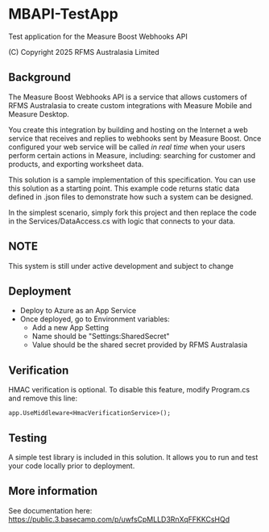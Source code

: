 # MBAPI-TestApp

Test application for the Measure Boost Webhooks API

(C) Copyright 2025 RFMS Australasia Limited

## Background

The Measure Boost Webhooks API is a service that allows customers of RFMS Australasia to create custom integrations
with Measure Mobile and Measure Desktop.

You create this integration by building and hosting on the Internet a web service that receives and replies
to webhooks sent by Measure Boost. Once configured your web service will be called *in real time* when your users perform
certain actions in Measure, including: searching for customer and products, and exporting worksheet data.

This solution is a sample implementation of this specification. You can use this solution as a starting
point. This example code returns static data defined in .json files to demonstrate how such a system can be 
designed.

In the simplest scenario, simply fork this project and then replace the code in the Services/DataAccess.cs with
logic that connects to your data. 

## NOTE

This system is still under active development and subject to change

## Deployment

- Deploy to Azure as an App Service
- Once deployed, go to Environment variables:
	- Add a new App Setting
	- Name should be "Settings:SharedSecret"
	- Value should be the shared secret provided by RFMS Australasia

## Verification

HMAC verification is optional. To disable this feature, modify Program.cs and remove this line:

```app.UseMiddleware<HmacVerificationService>();```

## Testing

A simple test library is included in this solution. It allows you to run and test your code locally prior to deployment.

## More information

See documentation here: https://public.3.basecamp.com/p/uwfsCpMLLD3RnXqFFKKCsHQd
